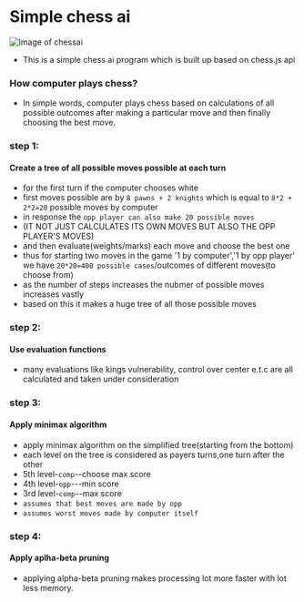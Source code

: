 
# Simple chess ai

![Image of chessai](https://drive.google.com/uc?id=19zoO9s76ifxuY78ABn_kZyNIAHUk-WI7)

* This is a simple chess ai program which is built up based on chess.js api

### How computer plays chess?

* In simple words, computer plays chess based on calculations of all possible outcomes after making a particular move and then finally choosing the best move.

### step 1:
#### Create a tree of all possible moves possible at each turn
* for the first turn if the computer chooses white
* first moves possible are by `8 pawns + 2 knights` which is equal to	`8*2 + 2*2=20` possible moves by computer
* in response the `opp player can also make 20 possible moves`
* (IT NOT JUST CALCULATES ITS OWN MOVES BUT ALSO THE OPP PLAYER'S MOVES)
* and then evaluate(weights/marks) each move and choose the best one
* thus for starting two moves in the game '1 by computer','1 by opp player' we have `20*20=400 possible cases`/outcomes of different moves(to choose from)
* as the number of steps increases the nubmer of possible moves increases vastly
* based on this it makes a huge tree of all those possible moves
### step 2:
#### Use evaluation functions
* many evaluations like kings vulnerability, control over center e.t.c are all calculated and taken under consideration
### step 3:
#### Apply minimax algorithm
* apply minimax algorithm on the simplified tree(starting from the bottom)
* each level on the tree is considered as payers turns,one turn after the other
* 5th level-`comp`--choose max score
* 4th level-`opp`---min score
* 3rd level-`comp`--max score
* `assumes that best moves are made by opp`
* `assumes worst moves made by computer itself`
### step 4:
#### Apply aplha-beta pruning
* applying alpha-beta pruning makes processing lot more faster with lot less memory.
